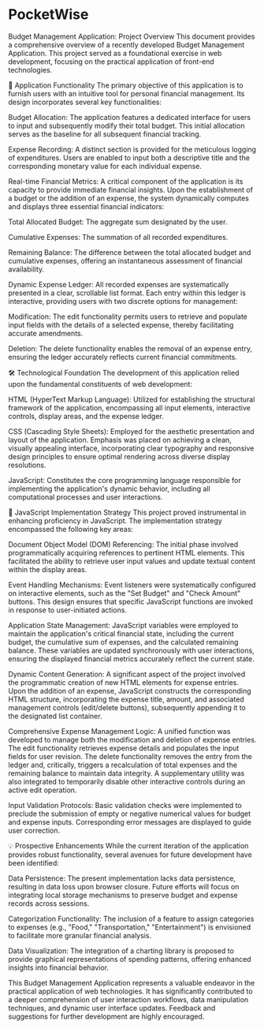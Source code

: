 # PocketWise
Budget Management Application: Project Overview
This document provides a comprehensive overview of a recently developed Budget Management Application. This project served as a foundational exercise in web development, focusing on the practical application of front-end technologies.

🚀 Application Functionality
The primary objective of this application is to furnish users with an intuitive tool for personal financial management. Its design incorporates several key functionalities:

Budget Allocation: The application features a dedicated interface for users to input and subsequently modify their total budget. This initial allocation serves as the baseline for all subsequent financial tracking.

Expense Recording: A distinct section is provided for the meticulous logging of expenditures. Users are enabled to input both a descriptive title and the corresponding monetary value for each individual expense.

Real-time Financial Metrics: A critical component of the application is its capacity to provide immediate financial insights. Upon the establishment of a budget or the addition of an expense, the system dynamically computes and displays three essential financial indicators:

Total Allocated Budget: The aggregate sum designated by the user.

Cumulative Expenses: The summation of all recorded expenditures.

Remaining Balance: The difference between the total allocated budget and cumulative expenses, offering an instantaneous assessment of financial availability.

Dynamic Expense Ledger: All recorded expenses are systematically presented in a clear, scrollable list format. Each entry within this ledger is interactive, providing users with two discrete options for management:

Modification: The edit functionality permits users to retrieve and populate input fields with the details of a selected expense, thereby facilitating accurate amendments.

Deletion: The delete functionality enables the removal of an expense entry, ensuring the ledger accurately reflects current financial commitments.

🛠️ Technological Foundation
The development of this application relied upon the fundamental constituents of web development:

HTML (HyperText Markup Language): Utilized for establishing the structural framework of the application, encompassing all input elements, interactive controls, display areas, and the expense ledger.

CSS (Cascading Style Sheets): Employed for the aesthetic presentation and layout of the application. Emphasis was placed on achieving a clean, visually appealing interface, incorporating clear typography and responsive design principles to ensure optimal rendering across diverse display resolutions.

JavaScript: Constitutes the core programming language responsible for implementing the application's dynamic behavior, including all computational processes and user interactions.

🧠 JavaScript Implementation Strategy
This project proved instrumental in enhancing proficiency in JavaScript. The implementation strategy encompassed the following key areas:

Document Object Model (DOM) Referencing: The initial phase involved programmatically acquiring references to pertinent HTML elements. This facilitated the ability to retrieve user input values and update textual content within the display areas.

Event Handling Mechanisms: Event listeners were systematically configured on interactive elements, such as the "Set Budget" and "Check Amount" buttons. This design ensures that specific JavaScript functions are invoked in response to user-initiated actions.

Application State Management: JavaScript variables were employed to maintain the application's critical financial state, including the current budget, the cumulative sum of expenses, and the calculated remaining balance. These variables are updated synchronously with user interactions, ensuring the displayed financial metrics accurately reflect the current state.

Dynamic Content Generation: A significant aspect of the project involved the programmatic creation of new HTML elements for expense entries. Upon the addition of an expense, JavaScript constructs the corresponding HTML structure, incorporating the expense title, amount, and associated management controls (edit/delete buttons), subsequently appending it to the designated list container.

Comprehensive Expense Management Logic: A unified function was developed to manage both the modification and deletion of expense entries. The edit functionality retrieves expense details and populates the input fields for user revision. The delete functionality removes the entry from the ledger and, critically, triggers a recalculation of total expenses and the remaining balance to maintain data integrity. A supplementary utility was also integrated to temporarily disable other interactive controls during an active edit operation.

Input Validation Protocols: Basic validation checks were implemented to preclude the submission of empty or negative numerical values for budget and expense inputs. Corresponding error messages are displayed to guide user correction.

💡 Prospective Enhancements
While the current iteration of the application provides robust functionality, several avenues for future development have been identified:

Data Persistence: The present implementation lacks data persistence, resulting in data loss upon browser closure. Future efforts will focus on integrating local storage mechanisms to preserve budget and expense records across sessions.

Categorization Functionality: The inclusion of a feature to assign categories to expenses (e.g., "Food," "Transportation," "Entertainment") is envisioned to facilitate more granular financial analysis.

Data Visualization: The integration of a charting library is proposed to provide graphical representations of spending patterns, offering enhanced insights into financial behavior.


This Budget Management Application represents a valuable endeavor in the practical application of web technologies. It has significantly contributed to a deeper comprehension of user interaction workflows, data manipulation techniques, and dynamic user interface updates. Feedback and suggestions for further development are highly encouraged.